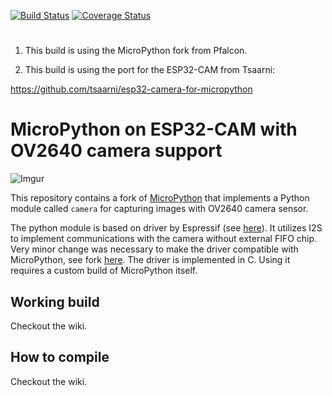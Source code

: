 [![Build Status](https://travis-ci.org/pfalcon/micropython.png?branch=pfalcon)](https://travis-ci.org/pfalcon/micropython) [![Coverage Status](https://coveralls.io/repos/pfalcon/micropython/badge.png?branch=pfalcon)](https://coveralls.io/github/pfalcon/micropython?branch=pfalcon)

#

1. This build is using the MicroPython fork from Pfalcon.

2. This build is using the port for the ESP32-CAM from Tsaarni:

https://github.com/tsaarni/esp32-camera-for-micropython


# MicroPython on ESP32-CAM with OV2640 camera support

![Imgur](https://i.imgur.com/8v4lsjd.jpg)

This repository contains a fork of [MicroPython](http://micropython.org/) that implements a Python module called `camera` for capturing images with OV2640 camera sensor.

The python module is based on driver by Espressif (see [here](https://github.com/espressif/esp32-camera)).  It utilizes I2S to implement communications with the camera without external FIFO chip.  Very minor change was necessary to make the driver compatible with MicroPython, see fork [here](https://github.com/tsaarni/esp32-camera-for-micropython).  The driver is implemented in C.  Using it requires a custom build of MicroPython itself.  


## Working build

Checkout the wiki.

## How to compile 

Checkout the wiki.
